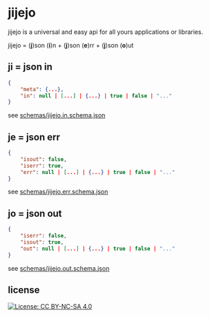 # jijejo

jijejo is a universal and easy api for all yours applications or libraries.

jijejo = (**j**)son (**i**)n + (**j**)son (**e**)rr + (**j**)son (**o**)ut

## ji = json in

```json
{
    "meta": {...},
    "in": null | [...] | {...} | true | false | "..."
}
```

see [schemas/jijejo.in.schema.json](schemas/jijejo.in.schema.json)

## je = json err

```json
{
    "isout": false,
    "iserr": true,
    "err": null | [...] | {...} | true | false | "..."
}
```

see [schemas/jijejo.err.schema.json](schemas/jijejo.err.schema.json)

## jo = json out

```json
{
    "iserr": false,
    "isout": true,
    "out": null | [...] | {...} | true | false | "..."
}
```

see [schemas/jijejo.out.schema.json](schemas/jijejo.out.schema.json)

## license

[![License: CC BY-NC-SA 4.0](https://licensebuttons.net/l/by-nc-sa/4.0/80x15.png)](http://creativecommons.org/licenses/by-nc-sa/4.0/)
